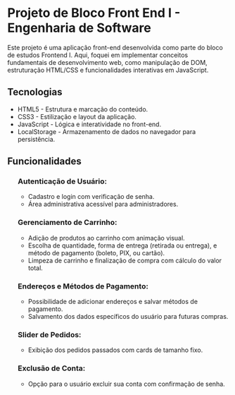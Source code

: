 <h1>Projeto de Bloco Front End I - Engenharia de Software</h1>
Este projeto é uma aplicação front-end desenvolvida como parte do bloco de estudos Frontend I. Aqui, foquei em implementar conceitos fundamentais de desenvolvimento web, como manipulação de DOM, estruturação HTML/CSS e funcionalidades interativas em JavaScript.

<h2>Tecnologias</h2>
<ul>
<li>HTML5 - Estrutura e marcação do conteúdo.</li>
<li>CSS3 - Estilização e layout da aplicação.</li>
<li>JavaScript - Lógica e interatividade no front-end.</li>
<li>LocalStorage - Armazenamento de dados no navegador para persistência.</li>
</ul>

<h2>Funcionalidades</h2>
<ol>
<h3>Autenticação de Usuário:</h3>
<ul>
<li>Cadastro e login com verificação de senha.</li>
<li>Área administrativa acessível para administradores.</li>
</ul>

<h3>Gerenciamento de Carrinho:</h3>
<ul>
<li>Adição de produtos ao carrinho com animação visual.</li>
<li>Escolha de quantidade, forma de entrega (retirada ou entrega), e método de pagamento (boleto, PIX, ou cartão).</li>
<li>Limpeza de carrinho e finalização de compra com cálculo do valor total.</li>
</ul>

<h3>Endereços e Métodos de Pagamento:</h3>
<ul>
<li>Possibilidade de adicionar endereços e salvar métodos de pagamento.</li>
<li>Salvamento dos dados específicos do usuário para futuras compras.</li>
</ul>

<h3>Slider de Pedidos:</h3>
<ul>
<li>Exibição dos pedidos passados com cards de tamanho fixo.</li>
</ul>

<h3>Exclusão de Conta:</h3>
<ul>
<li>Opção para o usuário excluir sua conta com confirmação de senha.</li>
</ul>
</ol>

